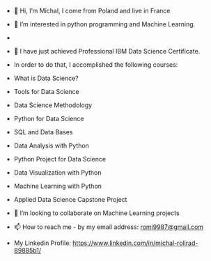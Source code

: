 - 👋 Hi, I’m Michal, I come from Poland and live in France
- 👀 I’m interested in python programming and Machine Learning.
- 
- 🌱 I have just achieved Professional IBM Data Science Certificate. 
- In order to do that, I accomplished the following courses: 
- What is Data Science?
- Tools for Data Science
- Data Science Methodology
- Python for Data Science
- SQL and Data Bases
- Data Analysis with Python
- Python Project for Data Science
- Data Visualization with Python
- Machine Learning with Python
- Applied Data Science Capstone Project

- 💞️ I’m looking to collaborate on Machine Learning projects
- 📫 How to reach me - by my email address: romi9987@gmail.com
- My Linkedin Profile: https://www.linkedin.com/in/michal-rolirad-89885b1/ 

